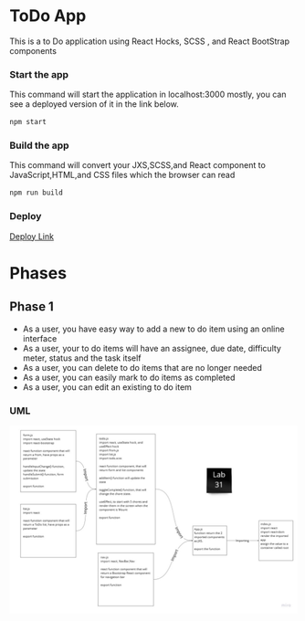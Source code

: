 # ToDo App

This is a to Do application using React Hocks, SCSS , and React BootStrap components

### Start the app

This command will start the application in localhost:3000 mostly, you can see a deployed version of it in the link below.

```cmd
npm start
```

### Build the app

This command will convert your JXS,SCSS,and React component to JavaScript,HTML,and CSS files which the browser can read

```cmd
npm run build
```

### Deploy

[Deploy Link](https://todoapp-saif.netlify.app/)

# Phases

## Phase 1

- As a user, you have easy way to add a new to do item using an online interface
- As a user, your to do items will have an assignee, due date, difficulty meter, status and the task itself
- As a user, you can delete to do items that are no longer needed
- As a user, you can easily mark to do items as completed
- As a user, you can edit an existing to do item

### UML

![Lab31 UML](./assets/lab31UML.jpg)
